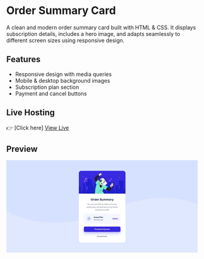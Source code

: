 # Order Summary Card

A clean and modern order summary card built with HTML & CSS. It displays subscription details, includes a hero image, and adapts seamlessly to different screen sizes using responsive design.

## Features

- Responsive design with media queries
- Mobile & desktop background images
- Subscription plan section
- Payment and cancel buttons

## Live Hosting

👉 [Click here] [View Live](https://zainabshahzadidev.github.io/frontend-mentor-3-order-summary-component/)

## Preview

![Preview Screenshot](images/PreviewScreenshot.jpg)
